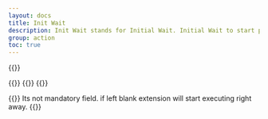 ```yaml
---
layout: docs
title: Init Wait
description: Init Wait stands for Initial Wait. Initial Wait to start particular action. Waiting time is provided in sec. It can be used were extension starts but it require few sec for page to load fully.
group: action
toc: true
---
```


{{<img action-init-wait.png>}}

{{<markdown>}}
{{<partial example-float.md>}}
{{</markdown >}}

{{<callout info>}}
Its not mandatory field. if left blank extension will start executing right away.
{{</callout>}}